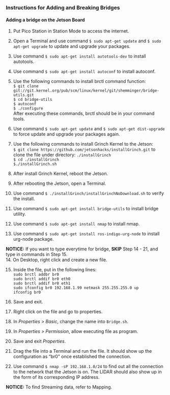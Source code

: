 ### Instructions for Adding and Breaking Bridges

#### Adding a bridge on the Jetson Board

1. Put Pico Station in Station Mode to access the internet.

2. Open a Terminal and use command `$ sudo apt-get update` and `$ sudo apt-get upgrade` to update and upgrade your packages.

3. Use command `$ sudo apt-get install autotools-dev` to install autotools.

4. Use command `$ sudo apt-get install autoconf` to install autoconf.

5. Use the following commands to install brctl command function: <br />
  `$ git clone git://git.kernel.org/pub/scm/linux/kernel/git/shemminger/bridge-utils.git` <br />
  `$ cd bridge-utils` <br />
  `$ autoconf` <br />
  `$ ./configure` <br />
  After executing these commands, brctl should be in your command tools.

6. Use command `$ sudo apt-get update` and `$ sudo apt-get dist-upgrade` to force update and upgrade your packages again.

7. Use the following commands to install Grinch Kernel to the Jetson: <br />
  `$ git clone https://github.com/jetsonhacks/installGrinch.git` to clone the file under directory: `./installGrinch` <br />
  `$ cd ./installGrinch` <br /> 
  `$./installGrinch.sh`
  
8. After install Grinch Kernel, reboot the Jetson.

9. After rebooting the Jetson, open a Terminal.

10. Use command `$ ./installGrinch/installGrinchNoDownload.sh` to verify the install.

11. Use command `$ sudo apt-get install bridge-utils` to install bridge utility.

12. Use command `$ sudo apt-get install nmap` to install nmap.

13. Use command `$ sudo apt-get install ros-indigo-urg-node` to install urg-node package.

**NOTICE:** If you want to type everytime for bridge, **SKIP** Step 14 - 21, and type in commands in Step 15. <br />
14. On Desktop, right click and create a new file.

15. Inside the file, put in the following lines:<br />
  `sudo brctl addbr br0` <br />
  `sudo brctl addif br0 eth0` <br />
  `sudo brctl addif br0 eth1` <br />
  `sudo ifconfig br0 192.168.1.99 netmask 255.255.255.0 up` <br />
  `ifconfig br0`
  
16. Save and exit.

17. Right click on the file and go to properties.

18. In _Properties > Basic_, change the name into `Bridge.sh`.

19. In _Properties > Permission_, allow executing file as program.

20. Save and exit _Properties_.

21. Drag the file into a Terminal and run the file. It should show up the configuration as “br0" once established the connection.

22. Use command `$ nmap -sP 192.168.1.0/24` to find out all the connection to the network that the Jetson is on. The LIDAR should also show up in the form of its corresponding IP address.

**NOTICE:** To find Streaming data, refer to Mapping.
